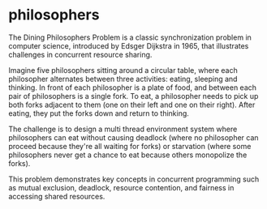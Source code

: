 # philosophers

The Dining Philosophers Problem is a classic synchronization problem in computer science, introduced by Edsger Dijkstra in 1965, that illustrates challenges in concurrent resource sharing.

Imagine five philosophers sitting around a circular table, where each philosopher alternates between three activities: eating, sleeping and thinking. In front of each philosopher is a plate of food, and between each pair of philosophers is a single fork. To eat,
a philosopher needs to pick up both forks adjacent to them (one on their left and one on their right). After eating, they put the forks down and return to thinking.

The challenge is to design a multi thread environment system where philosophers can eat without causing deadlock (where no philosopher can proceed because they're all waiting for forks) or starvation (where some philosophers never get a chance to eat because others monopolize the forks).

This problem demonstrates key concepts in concurrent programming such as mutual exclusion, deadlock, resource contention, and fairness in accessing shared resources.
